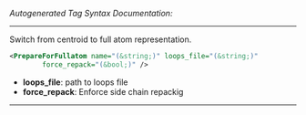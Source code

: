 _Autogenerated Tag Syntax Documentation:_

---
Switch from centroid to full atom representation.

```xml
<PrepareForFullatom name="(&string;)" loops_file="(&string;)"
        force_repack="(&bool;)" />
```

-   **loops_file**: path to loops file
-   **force_repack**: Enforce side chain repackig

---
